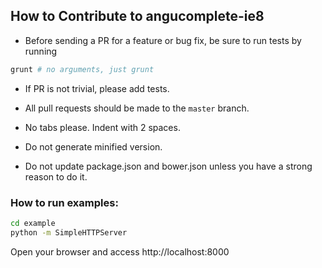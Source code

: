 ## How to Contribute to angucomplete-ie8

* Before sending a PR for a feature or bug fix, be sure to run tests by running

```bash
grunt # no arguments, just grunt
```

* If PR is not trivial, please add tests.

* All pull requests should be made to the `master` branch.

* No tabs please. Indent with 2 spaces.

* Do not generate minified version.

* Do not update package.json and bower.json unless you have a strong reason to do it.

### How to run examples:

```bash
cd example
python -m SimpleHTTPServer
```

Open your browser and access http://localhost:8000

